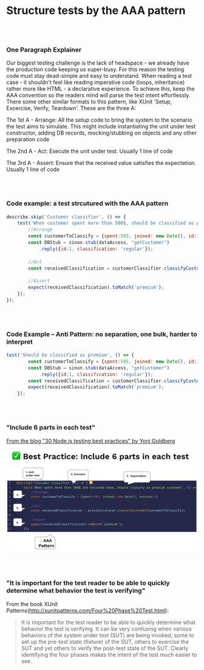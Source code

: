 # Structure tests by the AAA pattern

<br/><br/>

### One Paragraph Explainer
Our biggest testing challenge is the lack of headspace - we already have the production code keeping us super-busy. For this reason the testing code must stay dead-simple and easy to understand. When reading a test case - it shouldn't feel like reading imperative code (loops, inheritance) rather more like HTML - a declarative experience. To achieve this, keep the AAA convention so the readers mind will parse the test intent effortlessly. There some other similar formats to this pattern, like XUnit 'Setup, Excercise, Verify, Teardown'. These are the three A:

The 1st A - Arrange: All the setup code to bring the system to the scenario the test aims to simulate. This might include instantiating the unit under test constructor, adding DB records, mocking/stubbing on objects and any other preparation code

The 2nd A - Act: Execute the unit under test. Usually 1 line of code

The 3rd A - Assert: Ensure that the received value satisfies the expectation. Usually 1 line of code


<br/><br/>

### Code example: a test strcutured with the AAA pattern
```javascript
describe.skip('Customer classifier', () => {
    test('When customer spent more than 500$, should be classified as premium', () => {
        //Arrange
        const customerToClassify = {spent:505, joined: new Date(), id:1}
        const DBStub = sinon.stub(dataAccess, "getCustomer")
            .reply({id:1, classification: 'regular'});

        //Act
        const receivedClassification = customerClassifier.classifyCustomer(customerToClassify);

        //Assert
        expect(receivedClassification).toMatch('premium');
    });
});
```

<br/><br/>

### Code Example – Anti Pattern: no separation, one bulk, harder to interpret
```javascript
test('Should be classified as premium', () => {
        const customerToClassify = {spent:505, joined: new Date(), id:1}
        const DBStub = sinon.stub(dataAccess, "getCustomer")
            .reply({id:1, classification: 'regular'});
        const receivedClassification = customerClassifier.classifyCustomer(customerToClassify);
        expect(receivedClassification).toMatch('premium');
    });
```

<br/><br/>

###  "Include 6 parts in each test"

 [From the blog "30 Node.js testing best practices" by Yoni Goldberg](https://medium.com/@me_37286/yoni-goldberg-javascript-nodejs-testing-best-practices-2b98924c9347)

 ![A test report example](/assets/images/6-parts-in-test.jpg "A test report example")

<br/><br/>

### "It is important for the test reader to be able to quickly determine what behavior the test is verifying"

From the book XUnit Patterns(http://xunitpatterns.com/Four%20Phase%20Test.html):
> It is important for the test reader to be able to quickly determine what behavior the test is verifying. It can be very confusing when various behaviors of the system under test (SUT) are being invoked, some to set up the pre-test state (fixture) of the SUT, others to exercise the SUT and yet others to verify the post-test state of the SUT. Clearly identifying the four phases makes the intent of the test much easier to see.